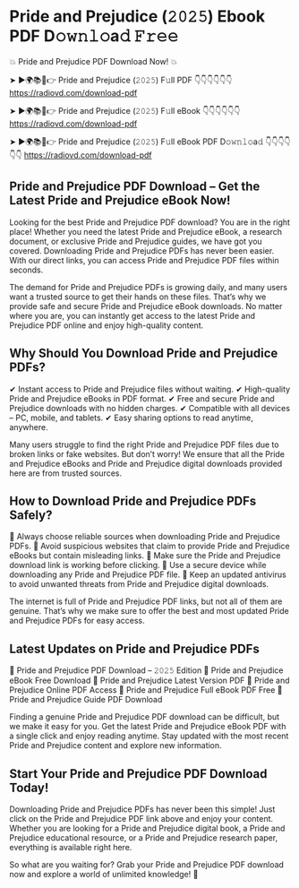 # Pride and Prejudice (𝟸𝟶𝟸𝟻) Ebook PDF D𝚘𝚠𝚗𝚕𝚘a𝚍 𝙵𝚛𝚎𝚎

💥 Pride and Prejudice PDF Download Now! 💥

➤ ►🌍📚📱👉 Pride and Prejudice (𝟸𝟶𝟸𝟻) F𝚞ll PDF 👇👇👇👇👇👇
https://radiovd.com/download-pdf

➤ ►🌍📚📱👉 Pride and Prejudice (𝟸𝟶𝟸𝟻) F𝚞ll eBook 👇👇👇👇👇👇
https://radiovd.com/download-pdf

➤ ►🌍📚📱👉 Pride and Prejudice (𝟸𝟶𝟸𝟻) F𝚞ll eBook PDF D𝚘𝚠𝚗𝚕𝚘a𝚍 👇👇👇👇👇👇
https://radiovd.com/download-pdf

## Pride and Prejudice PDF Download – Get the Latest Pride and Prejudice eBook Now!

Looking for the best Pride and Prejudice PDF download? You are in the right place! Whether you need the latest Pride and Prejudice eBook, a research document, or exclusive Pride and Prejudice guides, we have got you covered. Downloading Pride and Prejudice PDFs has never been easier. With our direct links, you can access Pride and Prejudice PDF files within seconds.

The demand for Pride and Prejudice PDFs is growing daily, and many users want a trusted source to get their hands on these files. That’s why we provide safe and secure Pride and Prejudice eBook downloads. No matter where you are, you can instantly get access to the latest Pride and Prejudice PDF online and enjoy high-quality content.

## Why Should You Download Pride and Prejudice PDFs?

✔ Instant access to Pride and Prejudice files without waiting.
✔ High-quality Pride and Prejudice eBooks in PDF format.
✔ Free and secure Pride and Prejudice downloads with no hidden charges.
✔ Compatible with all devices – PC, mobile, and tablets.
✔ Easy sharing options to read anytime, anywhere.

Many users struggle to find the right Pride and Prejudice PDF files due to broken links or fake websites. But don’t worry! We ensure that all the Pride and Prejudice eBooks and Pride and Prejudice digital downloads provided here are from trusted sources.

## How to Download Pride and Prejudice PDFs Safely?

📌 Always choose reliable sources when downloading Pride and Prejudice PDFs.
📌 Avoid suspicious websites that claim to provide Pride and Prejudice eBooks but contain misleading links.
📌 Make sure the Pride and Prejudice download link is working before clicking.
📌 Use a secure device while downloading any Pride and Prejudice PDF file.
📌 Keep an updated antivirus to avoid unwanted threats from Pride and Prejudice digital downloads.

The internet is full of Pride and Prejudice PDF links, but not all of them are genuine. That’s why we make sure to offer the best and most updated Pride and Prejudice PDFs for easy access.

## Latest Updates on Pride and Prejudice PDFs

🔹 Pride and Prejudice PDF Download – 𝟸𝟶𝟸𝟻 Edition
🔹 Pride and Prejudice eBook Free Download
🔹 Pride and Prejudice Latest Version PDF
🔹 Pride and Prejudice Online PDF Access
🔹 Pride and Prejudice Full eBook PDF Free
🔹 Pride and Prejudice Guide PDF Download

Finding a genuine Pride and Prejudice PDF download can be difficult, but we make it easy for you. Get the latest Pride and Prejudice eBook PDF with a single click and enjoy reading anytime. Stay updated with the most recent Pride and Prejudice content and explore new information.

## Start Your Pride and Prejudice PDF Download Today!

Downloading Pride and Prejudice PDFs has never been this simple! Just click on the Pride and Prejudice PDF link above and enjoy your content. Whether you are looking for a Pride and Prejudice digital book, a Pride and Prejudice educational resource, or a Pride and Prejudice research paper, everything is available right here.

So what are you waiting for? Grab your Pride and Prejudice PDF download now and explore a world of unlimited knowledge! 🚀